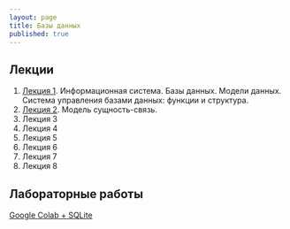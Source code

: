 ```yaml
---
layout: page
title: Базы данных
published: true
---
```


## Лекции

1. [Лекция 1](https://drive.google.com/file/d/10x3kEMSoJSrZKCwk30h5DFXr3MRmh3IH/view?usp=sharing). Информационная система. Базы данных. Модели данных. Система управления базами данных: функции и структура.
1. [Лекция 2](https://drive.google.com/file/d/1TUKjySmUKOBgOeo_-2ZOrHFu_p_zAq3W/view?usp=sharing). Модель сущность-связь.
1. Лекция 3
1. Лекция 4
1. Лекция 5
1. Лекция 6
1. Лекция 7
1. Лекция 8

## Лабораторные работы

[Google Colab + SQLite](sqlite_start.md)
